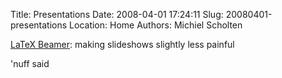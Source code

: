 Title: Presentations
Date: 2008-04-01 17:24:11
Slug: 20080401-presentations
Location: Home
Authors: Michiel Scholten

<p><a href="http://en.wikipedia.org/wiki/Beamer_(LaTeX)">LaTeX Beamer</a>: making slideshows slightly less painful</p>

<p>'nuff said</p>